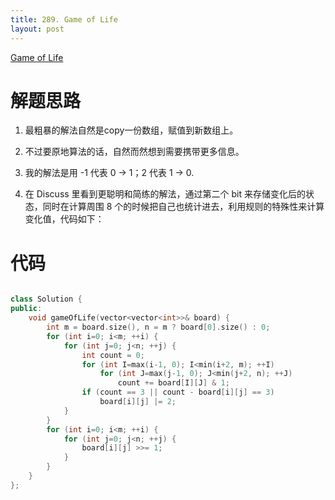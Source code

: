 ```yaml
---
title: 289. Game of Life
layout: post
---
```


[Game of Life](https://leetcode-cn.com/problems/game-of-life/description/)

# 解题思路

1. 最粗暴的解法自然是copy一份数组，赋值到新数组上。

2. 不过要原地算法的话，自然而然想到需要携带更多信息。

3. 我的解法是用 -1 代表 0 -> 1；2 代表 1 -> 0.

4. 在 Discuss 里看到更聪明和简练的解法，通过第二个 bit 来存储变化后的状态，同时在计算周围 8 个的时候把自己也统计进去，利用规则的特殊性来计算变化值，代码如下：

# 代码

```c++

class Solution {
public:
    void gameOfLife(vector<vector<int>>& board) {
        int m = board.size(), n = m ? board[0].size() : 0;
        for (int i=0; i<m; ++i) {
            for (int j=0; j<n; ++j) {
                int count = 0;
                for (int I=max(i-1, 0); I<min(i+2, m); ++I)
                    for (int J=max(j-1, 0); J<min(j+2, n); ++J)
                        count += board[I][J] & 1;
                if (count == 3 || count - board[i][j] == 3)
                    board[i][j] |= 2;
            }
        }
        for (int i=0; i<m; ++i) {
            for (int j=0; j<n; ++j) {
                board[i][j] >>= 1;
            }
        }
    }
};

```
